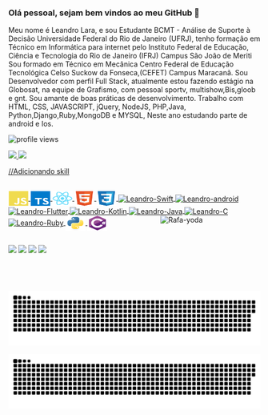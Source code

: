 ### Olá pessoal, sejam bem vindos ao meu GitHub 👋

Meu nome é Leandro Lara, e sou Estudante BCMT - Análise de Suporte à Decisão Universidade Federal do Rio de Janeiro (UFRJ), tenho formação em Técnico em Informática para internet pelo Instituto Federal de Educação, Ciência e Tecnologia do Rio de Janeiro (IFRJ) Campus São João de Meriti
Sou formado em Técnico em Mecânica Centro Federal de Educação Tecnológica Celso Suckow da Fonseca,(CEFET) Campus Maracanã.
Sou Desenvolvedor com perfil Full Stack, atualmente estou fazendo estágio na Globosat, na equipe de Grafismo, com pessoal sportv, multishow,Bis,gloob e gnt. 
Sou amante de boas práticas de desenvolvimento. Trabalho com HTML, CSS, JAVASCRIPT, jQuery, NodeJS, PHP,Java, Python,Django,Ruby,MongoDB e MYSQL, Neste ano estudando parte de android e Ios. 
 

<p>
  <img src="https://gpvc.arturio.dev/LeandroSilvaLara" alt="profile views">
</p>


<a href="https://github.com/LeandroSilvaLara">
<img height="180em" src="https://github-readme-stats.vercel.app/api?username=LeandroSilvaLara&show_icons=true&theme=dracula&include_all_commits=true&count_private=true"/>
  <img height="180em" src="https://github-readme-stats.vercel.app/api/top-langs/?username=LeandroSilvaLara&layout=compact&langs_count=16&theme=dracula"/>
</div>

//Adicionando skill
<div style="display: inline_block"><br>
  <img align="center" alt="Rafa-Js" height="30" width="40" src="https://raw.githubusercontent.com/devicons/devicon/master/icons/javascript/javascript-plain.svg">
  <img align="center" alt="Rafa-Ts" height="30" width="40" src="https://raw.githubusercontent.com/devicons/devicon/master/icons/typescript/typescript-plain.svg">
  <img align="center" alt="Rafa-React" height="30" width="40" src="https://raw.githubusercontent.com/devicons/devicon/master/icons/react/react-original.svg">
  <img align="center" alt="Leandro-HTML" height="30" width="40" src="https://raw.githubusercontent.com/devicons/devicon/master/icons/html5/html5-original.svg">
  <img align="center" alt="Leandro-CSS" height="30" width="40" src="https://raw.githubusercontent.com/devicons/devicon/master/icons/css3/css3-original.svg">
 
 <img align="center" alt="Leandro-Swift" height="30" width="40" src="https://user-images.githubusercontent.com/49800137/121679949-55969c80-ca8f-11eb-9d23-e43bc142df34.png">
 <img align="center" alt="Leandro-android" height="30" width="40" src="https://user-images.githubusercontent.com/49800137/121679953-562f3300-ca8f-11eb-8f03-6eb3b4bcbfe2.png">
 <img align="center" alt="Leandro-Flutter" height="30" width="40" src="https://user-images.githubusercontent.com/49800137/121679954-56c7c980-ca8f-11eb-994b-87fba748e76e.png">
 <img align="center" alt="Leandro-Kotlin" height="30" width="40" src="https://user-images.githubusercontent.com/49800137/121679955-56c7c980-ca8f-11eb-9df9-6622a8aeeceb.png">
 <img align="center" alt="Leandro-Java" height="30" width="40" src="https://user-images.githubusercontent.com/49800137/121679956-56c7c980-ca8f-11eb-90e2-f11e890e6a29.png">
 <img align="center" alt="Leandro-C" height="30" width="40" src="https://user-images.githubusercontent.com/49800137/121679958-57606000-ca8f-11eb-90ff-65d574121a69.png">
 <img align="center" alt="Leandro-Ruby" height="30" width="40" src="https://user-images.githubusercontent.com/49800137/121679960-57606000-ca8f-11eb-9813-7bee61fe53b2.png">
  <img align="center" alt="Leandro-Python" height="30" width="40" src="https://raw.githubusercontent.com/devicons/devicon/master/icons/python/python-original.svg">
  <img align="center" alt="Leandro-Csharp" height="30" width="40"
       src="https://raw.githubusercontent.com/devicons/devicon/master/icons/csharp/csharp-original.svg">
  <img align="right" alt="Rafa-yoda" height="150" width="200" src="https://user-images.githubusercontent.com/49800137/121621147-f8282e80-ca41-11eb-8ec4-050708107443.gif">
</div>

##

<div> 
  <a href="https://www.instagram.com/leandroshinigami" target="_blank"><img src="https://user-images.githubusercontent.com/49800137/121689540-18d0a280-ca9b-11eb-9b3f-97e9686ec8ca.png" target="_blank"></a>
  <a href="leandroshinigami@gmail.com" target="_blank"><img src="https://user-images.githubusercontent.com/49800137/121689542-19693900-ca9b-11eb-9115-62aa4422eb5f.png" target="_blank"></a>
  <a href = "https://www.linkedin.com/in/leandro-lara-209445a9/"><img src="https://user-images.githubusercontent.com/49800137/121689543-1a01cf80-ca9b-11eb-9bab-16688efaa8fb.png" target="_blank"></a>
  <a href="leandrodasilvalara@yahoo.com.br" target="_blank"><img src="https://user-images.githubusercontent.com/49800137/121689544-1a01cf80-ca9b-11eb-86d3-8107443716b6.png" target="_blank"></a> 
 
 ![Snake animation](https://github.com/LeandroSilvaLara/LeandroSilvaLara/blob/output/github-contribution-grid-snake.svg)
 
 ![Snake animation](https://github.com/LeandroSilvaLara/LeandroSilvaLara/blob/output/github-contribution-grid-snake.svg)
 
</div>
